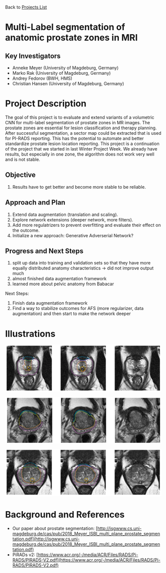 Back to [Projects List](../../README.md#ProjectsList)

# Multi-Label segmentation of anatomic prostate zones in MRI

## Key Investigators

- Anneke Meyer (University of Magdeburg, Germany)
- Marko Rak (University of Magdeburg, Germany)
- Andrey Fedorov (BWH, HMS)
- Christian Hansen (University of Magdeburg, Germany)

# Project Description

The goal of this project is to evaluate and extend variants of a volumetric CNN for multi-label segmentation of prostate zones in MR images. The prostate zones are essential for lesion classification and therapy planning. After successful segmentation, a sector map could be extracted that is used for PI-RADS reporting. This has the potential to automate and better standardize prostate lesion location reporting. This project is a continuation of the project that we started in last Winter Project Week. We already have results, but especially in one zone, the algorithm does not work very well and is not stable.

## Objective

1. Results have to get better and become more stable to be reliable. 

## Approach and Plan

1. Extend data augmentation (translation and scaling). 
1. Explore network extensions (deeper network, more filters).
1. Add more regulatrizers to prevent overfitting and evaluate their effect on the outcome.
1. Initialize a new approach: Generative Adverserial Network? 

## Progress and Next Steps
1. split up data into training and validation sets so that they have more equally distributed anatomy characteristics -> did not improve output much
1. almost finished data augmentation framework
1. learned more about pelvic anatomy from Babacar

Next Steps:
1. Finish data augmentation framework
1. Find a way to stabilize outcomes for AFS (more regularizer, data augmentation) and then start to make the network deeper

# Illustrations
![Segmentation Example. Left: automatic, center: manual segmentation](example1.PNG)

![Segmentation Example 2](example2.PNG)

![Segmentation Example 3](example3.PNG)

<!--Add pictures and links to videos that demonstrate what has been accomplished.-->


# Background and References
- Our paper about prostate segmentation: [http://isgwww.cs.uni-magdeburg.de/cas/pub/2018_Meyer_ISBI_multi_plane_prostate_segmentation.pdf](http://isgwww.cs.uni-magdeburg.de/cas/pub/2018_Meyer_ISBI_multi_plane_prostate_segmentation.pdf)
- PiRADs v2: [https://www.acr.org/-/media/ACR/Files/RADS/Pi-RADS/PIRADS-V2.pdf](https://www.acr.org/-/media/ACR/Files/RADS/Pi-RADS/PIRADS-V2.pdf)
